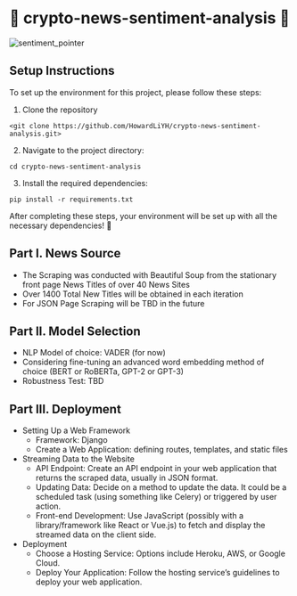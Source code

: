# 🐂 crypto-news-sentiment-analysis 🐻

![sentiment_pointer](https://camo.githubusercontent.com/fd0f81957c4db8f54e6b0069be9ce68ab497c795813e1c14bc2c62d79df6469e/68747470733a2f2f7777772e6d61726b65746d6f746976652e636f6d2f6d61726b65745f6d6f746976652f73656e74696d656e742d616e616c797369732e6a7067)

## Setup Instructions

To set up the environment for this project, please follow these steps:

1. Clone the repository
```
<git clone https://github.com/HowardLiYH/crypto-news-sentiment-analysis.git>
```
2. Navigate to the project directory:
```
cd crypto-news-sentiment-analysis
```
3. Install the required dependencies:
```
pip install -r requirements.txt
```
After completing these steps, your environment will be set up with all the necessary dependencies! 🙆


## Part I. News Source
- The Scraping was conducted with Beautiful Soup from the stationary front page News Titles of over 40 News Sites
- Over 1400 Total New Titles will be obtained in each iteration
- For JSON Page Scraping will be TBD in the future

## Part II. Model Selection
- NLP Model of choice: VADER (for now)
- Considering fine-tuning an advanced word embedding method of choice (BERT or RoBERTa, GPT-2 or GPT-3)
- Robustness Test: TBD


## Part III. Deployment
- Setting Up a Web Framework
     - Framework: Django
     - Create a Web Application: defining routes, templates, and static files
- Streaming Data to the Website
     - API Endpoint: Create an API endpoint in your web application that returns the scraped data, usually in JSON format.
     - Updating Data: Decide on a method to update the data. It could be a scheduled task (using something like Celery) or triggered by user action.
     - Front-end Development: Use JavaScript (possibly with a library/framework like React or Vue.js) to fetch and display the streamed data on the client side.
- Deployment
     - Choose a Hosting Service: Options include Heroku, AWS, or Google Cloud.
     - Deploy Your Application: Follow the hosting service’s guidelines to deploy your web application.

